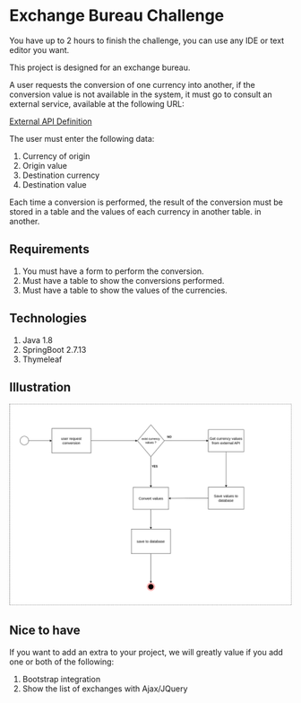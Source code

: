 # Exchange Bureau Challenge

You have up to 2 hours to finish the challenge, you can use any IDE or text editor you want.

This project is designed for an exchange bureau.

A user requests the conversion of one currency into another, if the conversion value is not available in the system,
it must go to consult an external service, available at the following URL:

[External API Definition](https://rapidapi.com/neutrinoapi/api/convert-1/)

The user must enter the following data:

1. Currency of origin
2. Origin value
3. Destination currency
4. Destination value

Each time a conversion is performed, the result of the conversion must be stored in a table and the values of each
currency in another table.
in another.

## Requirements

1. You must have a form to perform the conversion.
2. Must have a table to show the conversions performed.
3. Must have a table to show the values of the currencies.

## Technologies

1. Java 1.8
2. SpringBoot 2.7.13
3. Thymeleaf

## Illustration

![Illustration](./info/currency_exchange.png)


## Nice to have

If you want to add an extra to your project, we will greatly value if you add one or both of the following:

1. Bootstrap integration
2. Show the list of exchanges with Ajax/JQuery



